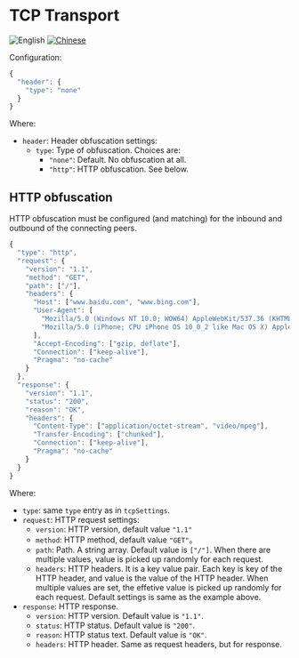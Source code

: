 # TCP Transport

![English](../../resources/englishc.svg) [![Chinese](../../resources/chinese.svg)](https://www.v2ray.com/chapter_02/transport/tcp.html)

Configuration:

```javascript
{
  "header": {
    "type": "none"
  }
}
```

Where:

* `header`: Header obfuscation settings: 
  * `type`: Type of obfuscation. Choices are: 
    * `"none"`: Default. No obfuscation at all.
    * `"http"`: HTTP obfuscation. See below.

## HTTP obfuscation

HTTP obfuscation must be configured (and matching) for the inbound and outbound of the connecting peers.

```javascript
{
  "type": "http",
  "request": {
    "version": "1.1",
    "method": "GET",
    "path": ["/"],
    "headers": {
      "Host": ["www.baidu.com", "www.bing.com"],
      "User-Agent": [
        "Mozilla/5.0 (Windows NT 10.0; WOW64) AppleWebKit/537.36 (KHTML, like Gecko) Chrome/53.0.2785.143 Safari/537.36",
        "Mozilla/5.0 (iPhone; CPU iPhone OS 10_0_2 like Mac OS X) AppleWebKit/601.1 (KHTML, like Gecko) CriOS/53.0.2785.109 Mobile/14A456 Safari/601.1.46"
      ],
      "Accept-Encoding": ["gzip, deflate"],
      "Connection": ["keep-alive"],
      "Pragma": "no-cache"
    }
  },
  "response": {
    "version": "1.1",
    "status": "200",
    "reason": "OK",
    "headers": {
      "Content-Type": ["application/octet-stream", "video/mpeg"],
      "Transfer-Encoding": ["chunked"],
      "Connection": ["keep-alive"],
      "Pragma": "no-cache"
    }
  }
}
```

Where:

* `type`: same `type` entry as in `tcpSettings`.
* `request`: HTTP request settings: 
  * `version`: HTTP version, default value `"1.1"`
  * `method`: HTTP method, default value `"GET"`。
  * `path`: Path. A string array. Default value is `["/"]`. When there are multiple values, value is picked up randomly for each request.
  * `headers`: HTTP headers. It is a key value pair. Each key is key of the HTTP header, and value is the value of the HTTP header. When multiple values are set, the effetive value is picked up randomly for each request. Default settings is same as the example above.
* `response`: HTTP response. 
  * `version`: HTTP version. Default value is `"1.1"`.
  * `status`: HTTP status. Default value is `"200"`.
  * `reason`: HTTP status text. Default value is `"OK"`.
  * `headers`: HTTP header. Same as request headers, but for response.